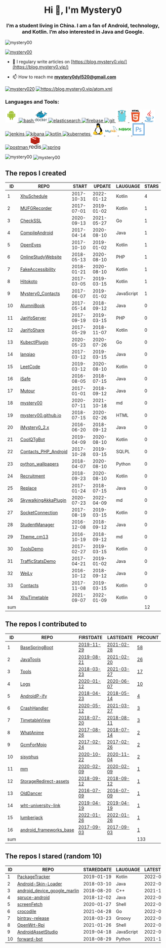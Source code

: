 <h1 align="center">Hi 👋, I'm Mystery0</h1>
<h3 align="center">I’m a student living in China. I am a fan of Android, technology, and Kotlin. I’m also interested in Java and Google.</h3>

<p align="left"> <img src="https://komarev.com/ghpvc/?username=mystery00&label=Profile%20views&color=0e75b6&style=flat" alt="mystery00" /> </p>

<p align="left"> <a href="https://github.com/ryo-ma/github-profile-trophy"><img src="https://github-profile-trophy.vercel.app/?username=mystery00" alt="mystery00" /></a> </p>

- 📝 I regulary write articles on [https://blog.mystery0.vip/](https://blog.mystery0.vip/)

- 📫 How to reach me **mystery0dyl520@gmail.com**

<p align="left">
<a href="https://twitter.com/mystery020" target="blank"><img align="center" src="https://raw.githubusercontent.com/rahuldkjain/github-profile-readme-generator/master/src/images/icons/Social/twitter.svg" alt="mystery020" height="30" width="40" /></a>
<a href="/https://blog.mystery0.vip/atom.xml" target="blank"><img align="center" src="https://raw.githubusercontent.com/rahuldkjain/github-profile-readme-generator/master/src/images/icons/Social/rss.svg" alt="https://blog.mystery0.vip/atom.xml" height="30" width="40" /></a>
</p>

<h3 align="left">Languages and Tools:</h3>
<p align="left"> <a href="https://developer.android.com" target="_blank"> <img src="https://raw.githubusercontent.com/devicons/devicon/master/icons/android/android-original-wordmark.svg" alt="android" width="40" height="40"/> </a> <a href="https://www.gnu.org/software/bash/" target="_blank"> <img src="https://www.vectorlogo.zone/logos/gnu_bash/gnu_bash-icon.svg" alt="bash" width="40" height="40"/> </a> <a href="https://www.docker.com/" target="_blank"> <img src="https://raw.githubusercontent.com/devicons/devicon/master/icons/docker/docker-original-wordmark.svg" alt="docker" width="40" height="40"/> </a> <a href="https://www.elastic.co" target="_blank"> <img src="https://www.vectorlogo.zone/logos/elastic/elastic-icon.svg" alt="elasticsearch" width="40" height="40"/> </a> <a href="https://firebase.google.com/" target="_blank"> <img src="https://www.vectorlogo.zone/logos/firebase/firebase-icon.svg" alt="firebase" width="40" height="40"/> </a> <a href="https://git-scm.com/" target="_blank"> <img src="https://www.vectorlogo.zone/logos/git-scm/git-scm-icon.svg" alt="git" width="40" height="40"/> </a> <a href="https://golang.org" target="_blank"> <img src="https://raw.githubusercontent.com/devicons/devicon/master/icons/go/go-original.svg" alt="go" width="40" height="40"/> </a> <a href="https://www.w3.org/html/" target="_blank"> <img src="https://raw.githubusercontent.com/devicons/devicon/master/icons/html5/html5-original-wordmark.svg" alt="html5" width="40" height="40"/> </a> <a href="https://www.java.com" target="_blank"> <img src="https://raw.githubusercontent.com/devicons/devicon/master/icons/java/java-original.svg" alt="java" width="40" height="40"/> </a> <a href="https://www.jenkins.io" target="_blank"> <img src="https://www.vectorlogo.zone/logos/jenkins/jenkins-icon.svg" alt="jenkins" width="40" height="40"/> </a> <a href="https://www.elastic.co/kibana" target="_blank"> <img src="https://www.vectorlogo.zone/logos/elasticco_kibana/elasticco_kibana-icon.svg" alt="kibana" width="40" height="40"/> </a> <a href="https://kotlinlang.org" target="_blank"> <img src="https://www.vectorlogo.zone/logos/kotlinlang/kotlinlang-icon.svg" alt="kotlin" width="40" height="40"/> </a> <a href="https://kubernetes.io" target="_blank"> <img src="https://www.vectorlogo.zone/logos/kubernetes/kubernetes-icon.svg" alt="kubernetes" width="40" height="40"/> </a> <a href="https://www.linux.org/" target="_blank"> <img src="https://raw.githubusercontent.com/devicons/devicon/master/icons/linux/linux-original.svg" alt="linux" width="40" height="40"/> </a> <a href="https://www.mysql.com/" target="_blank"> <img src="https://raw.githubusercontent.com/devicons/devicon/master/icons/mysql/mysql-original-wordmark.svg" alt="mysql" width="40" height="40"/> </a> <a href="https://www.nginx.com" target="_blank"> <img src="https://raw.githubusercontent.com/devicons/devicon/master/icons/nginx/nginx-original.svg" alt="nginx" width="40" height="40"/> </a> <a href="https://www.photoshop.com/en" target="_blank"> <img src="https://raw.githubusercontent.com/devicons/devicon/master/icons/photoshop/photoshop-line.svg" alt="photoshop" width="40" height="40"/> </a> <a href="https://postman.com" target="_blank"> <img src="https://www.vectorlogo.zone/logos/getpostman/getpostman-icon.svg" alt="postman" width="40" height="40"/> </a> <a href="https://redis.io" target="_blank"> <img src="https://raw.githubusercontent.com/devicons/devicon/master/icons/redis/redis-original-wordmark.svg" alt="redis" width="40" height="40"/> </a> <a href="https://spring.io/" target="_blank"> <img src="https://www.vectorlogo.zone/logos/springio/springio-icon.svg" alt="spring" width="40" height="40"/> </a> </p>

<p><img align="left" src="https://github-readme-stats.vercel.app/api/top-langs?username=mystery00&show_icons=true&locale=en&layout=compact" alt="mystery00" /></p>

<p>&nbsp;<img align="center" src="https://github-readme-stats.vercel.app/api?username=mystery00&show_icons=true&locale=en" alt="mystery00" /></p>


<!--START_SECTION:my_github-->
## The repos I created
| ID  |                                   REPO                                    |   START    |   UPDATE   |  LAUGUAGE  | STARS |
|-----|---------------------------------------------------------------------------|------------|------------|------------|-------|
|   1 | [XhuSchedule](https://github.com/Mystery00/XhuSchedule)                   | 2017-10-31 | 2022-01-12 | Kotlin     |     4 |
|   2 | [MUFGRecorder](https://github.com/Mystery00/MUFGRecorder)                 | 2017-07-01 | 2019-01-02 | Kotlin     |     1 |
|   3 | [CheckSSL](https://github.com/Mystery00/CheckSSL)                         | 2020-09-13 | 2021-05-27 | Go         |     1 |
|   4 | [CompileAndroid](https://github.com/Mystery00/CompileAndroid)             | 2017-04-14 | 2020-08-10 | Java       |     1 |
|   5 | [OpenEyes](https://github.com/Mystery00/OpenEyes)                         | 2017-10-10 | 2019-01-02 | Kotlin     |     1 |
|   6 | [OnlineStudyWebsite](https://github.com/Mystery00/OnlineStudyWebsite)     | 2018-05-13 | 2020-08-10 | PHP        |     1 |
|   7 | [FakeAccessibility](https://github.com/Mystery00/FakeAccessibility)       | 2018-01-21 | 2020-08-10 | Kotlin     |     1 |
|   8 | [Hitokoto](https://github.com/Mystery00/Hitokoto)                         | 2017-03-05 | 2019-03-15 | Kotlin     |     1 |
|   9 | [Mystery0_Contacts](https://github.com/Mystery00/Mystery0_Contacts)       | 2017-06-07 | 2019-01-02 | JavaScript |     1 |
|  10 | [AlumniBook](https://github.com/Mystery00/AlumniBook)                     | 2017-05-14 | 2018-09-12 | Java       |     0 |
|  11 | [JanYoServer](https://github.com/Mystery00/JanYoServer)                   | 2017-09-19 | 2019-03-15 | PHP        |     0 |
|  12 | [JanYoShare](https://github.com/Mystery00/JanYoShare)                     | 2017-05-29 | 2018-11-07 | Kotlin     |     0 |
|  13 | [KubectlPlugin](https://github.com/Mystery00/KubectlPlugin)               | 2020-05-23 | 2020-07-26 | Go         |     0 |
|  14 | [lanqiao](https://github.com/Mystery00/lanqiao)                           | 2017-03-12 | 2019-03-15 | Java       |     0 |
|  15 | [LeetCode](https://github.com/Mystery00/LeetCode)                         | 2019-03-12 | 2020-08-10 | Kotlin     |     0 |
|  16 | [iSafe](https://github.com/Mystery00/iSafe)                               | 2016-08-05 | 2018-07-15 | Java       |     0 |
|  17 | [Mutour](https://github.com/Mystery00/Mutour)                             | 2017-01-01 | 2018-09-12 | Java       |     0 |
|  18 | [mystery00](https://github.com/Mystery00/mystery00)                       | 2020-07-11 | 2021-10-18 | md         |     0 |
|  19 | [mystery00.github.io](https://github.com/Mystery00/mystery00.github.io)   | 2018-07-15 | 2020-02-26 | HTML       |     0 |
|  20 | [iMystery0_2.x](https://github.com/Mystery00/iMystery0_2.x)               | 2016-06-20 | 2018-09-12 | Java       |     0 |
|  21 | [CoolQTgBot](https://github.com/Mystery00/CoolQTgBot)                     | 2019-04-09 | 2020-08-10 | Kotlin     |     0 |
|  22 | [Contacts_PHP_Android](https://github.com/Mystery00/Contacts_PHP_Android) | 2017-10-28 | 2019-03-15 | SQLPL      |     0 |
|  23 | [python_wallpapers](https://github.com/Mystery00/python_wallpapers)       | 2018-04-07 | 2020-08-10 | Python     |     0 |
|  24 | [Recruitment](https://github.com/Mystery00/Recruitment)                   | 2018-09-23 | 2020-08-10 | Kotlin     |     0 |
|  25 | [Replace](https://github.com/Mystery00/Replace)                           | 2017-01-24 | 2018-07-15 | Java       |     0 |
|  26 | [SkywalkingAkkaPlugin](https://github.com/Mystery00/SkywalkingAkkaPlugin) | 2020-07-23 | 2022-04-09 | md         |     0 |
|  27 | [SocketConnection](https://github.com/Mystery00/SocketConnection)         | 2017-08-19 | 2019-03-15 | Kotlin     |     0 |
|  28 | [StudentManager](https://github.com/Mystery00/StudentManager)             | 2016-12-08 | 2018-09-12 | Java       |     0 |
|  29 | [Theme_cm13](https://github.com/Mystery00/Theme_cm13)                     | 2016-10-19 | 2018-09-12 | md         |     0 |
|  30 | [ToolsDemo](https://github.com/Mystery00/ToolsDemo)                       | 2017-02-27 | 2019-03-15 | Kotlin     |     0 |
|  31 | [TrafficStatsDemo](https://github.com/Mystery00/TrafficStatsDemo)         | 2017-04-21 | 2019-01-02 | Java       |     0 |
|  32 | [WeiLy](https://github.com/Mystery00/WeiLy)                               | 2016-10-12 | 2018-09-12 | Java       |     0 |
|  33 | [Contacts](https://github.com/Mystery00/Contacts)                         | 2017-11-08 | 2019-03-15 | Kotlin     |     0 |
|  34 | [XhuTimetable](https://github.com/Mystery00/XhuTimetable)                 | 2021-09-07 | 2022-01-09 | Kotlin     |     0 |
| sum |                                                                           |            |            |            |    12 |

## The repos I contributed to
| ID  |                                          REPO                                           |                                      FIRSTDATE                                      |                                      LASTEDATE                                      |                                               PRCOUNT                                                |
|-----|-----------------------------------------------------------------------------------------|-------------------------------------------------------------------------------------|-------------------------------------------------------------------------------------|------------------------------------------------------------------------------------------------------|
|   1 | [BaseSpringBoot](https://github.com/Mystery0Tools/BaseSpringBoot)                       | [2019-11-29](https://github.com/Mystery0Tools/BaseSpringBoot/pull/2)                | [2021-02-28](https://github.com/Mystery0Tools/BaseSpringBoot/pull/58)               | [58](https://github.com/Mystery0Tools/BaseSpringBoot/pulls?q=is%3Apr+author%3AMystery00)             |
|   2 | [JavaTools](https://github.com/Mystery0Tools/JavaTools)                                 | [2019-08-21](https://github.com/Mystery0Tools/JavaTools/pull/1)                     | [2021-02-20](https://github.com/Mystery0Tools/JavaTools/pull/26)                    | [26](https://github.com/Mystery0Tools/JavaTools/pulls?q=is%3Apr+author%3AMystery00)                  |
|   3 | [Tools](https://github.com/Mystery0Tools/Tools)                                         | [2018-03-23](https://github.com/Mystery0Tools/Tools/pull/1)                         | [2021-03-27](https://github.com/Mystery0Tools/Tools/pull/17)                        | [17](https://github.com/Mystery0Tools/Tools/pulls?q=is%3Apr+author%3AMystery00)                      |
|   4 | [Logs](https://github.com/Mystery0Tools/Logs)                                           | [2020-01-12](https://github.com/Mystery0Tools/Logs/pull/6)                          | [2020-06-07](https://github.com/Mystery0Tools/Logs/pull/10)                         | [10](https://github.com/Mystery0Tools/Logs/pulls?q=is%3Apr+author%3AMystery00)                       |
|   5 | [AndroidP-ify](https://github.com/paphonb/AndroidP-ify)                                 | [2018-04-23](https://github.com/paphonb/AndroidP-ify/pull/39)                       | [2018-05-14](https://github.com/paphonb/AndroidP-ify/pull/82)                       | [4](https://github.com/paphonb/AndroidP-ify/pulls?q=is%3Apr+author%3AMystery00)                      |
|   6 | [CrashHandler](https://github.com/Mystery0Tools/CrashHandler)                           | [2020-05-12](https://github.com/Mystery0Tools/CrashHandler/pull/1)                  | [2021-03-27](https://github.com/Mystery0Tools/CrashHandler/pull/3)                  | [3](https://github.com/Mystery0Tools/CrashHandler/pulls?q=is%3Apr+author%3AMystery00)                |
|   7 | [TimetableView](https://github.com/zfman/TimetableView)                                 | [2018-07-20](https://github.com/zfman/TimetableView/pull/7)                         | [2018-08-11](https://github.com/zfman/TimetableView/pull/15)                        | [3](https://github.com/zfman/TimetableView/pulls?q=is%3Apr+author%3AMystery00)                       |
|   8 | [WhatAnime](https://github.com/JanYoStudio/WhatAnime)                                   | [2017-08-26](https://github.com/JanYoStudio/WhatAnime/pull/1)                       | [2018-07-14](https://github.com/JanYoStudio/WhatAnime/pull/2)                       | [2](https://github.com/JanYoStudio/WhatAnime/pulls?q=is%3Apr+author%3AMystery00)                     |
|   9 | [GcmForMojo](https://github.com/heipidage/GcmForMojo)                                   | [2017-02-24](https://github.com/heipidage/GcmForMojo/pull/6)                        | [2017-02-26](https://github.com/heipidage/GcmForMojo/pull/13)                       | [2](https://github.com/heipidage/GcmForMojo/pulls?q=is%3Apr+author%3AMystery00)                      |
|  10 | [sisyphus](https://github.com/houbb/sisyphus)                                           | [2020-10-22](https://github.com/houbb/sisyphus/pull/4)                              | [2020-11-04](https://github.com/houbb/sisyphus/pull/7)                              | [2](https://github.com/houbb/sisyphus/pulls?q=is%3Apr+author%3AMystery00)                            |
|  11 | [mm](https://github.com/Magisk-Modules-Repo/mm)                                         | [2020-02-09](https://github.com/Magisk-Modules-Repo/mm/pull/13)                     | [2020-02-09](https://github.com/Magisk-Modules-Repo/mm/pull/13)                     | [1](https://github.com/Magisk-Modules-Repo/mm/pulls?q=is%3Apr+author%3AMystery00)                    |
|  12 | [StorageRedirect-assets](https://github.com/RikkaApps/StorageRedirect-assets)           | [2018-09-12](https://github.com/RikkaApps/StorageRedirect-assets/pull/1156)         | [2018-09-12](https://github.com/RikkaApps/StorageRedirect-assets/pull/1156)         | [1](https://github.com/RikkaApps/StorageRedirect-assets/pulls?q=is%3Apr+author%3AMystery00)          |
|  13 | [OldDancer](https://github.com/Benjaminzq/OldDancer)                                    | [2016-07-09](https://github.com/Benjaminzq/OldDancer/pull/1)                        | [2016-07-09](https://github.com/Benjaminzq/OldDancer/pull/1)                        | [1](https://github.com/Benjaminzq/OldDancer/pulls?q=is%3Apr+author%3AMystery00)                      |
|  14 | [wht-university-link](https://github.com/jsthon/wht-university-link)                    | [2019-04-19](https://github.com/jsthon/wht-university-link/pull/57)                 | [2019-04-19](https://github.com/jsthon/wht-university-link/pull/57)                 | [1](https://github.com/jsthon/wht-university-link/pulls?q=is%3Apr+author%3AMystery00)                |
|  15 | [lumberjack](https://github.com/natefinch/lumberjack)                                   | [2022-01-26](https://github.com/natefinch/lumberjack/pull/151)                      | [2022-01-26](https://github.com/natefinch/lumberjack/pull/151)                      | [1](https://github.com/natefinch/lumberjack/pulls?q=is%3Apr+author%3AMystery00)                      |
|  16 | [android_frameworks_base](https://github.com/ResurrectionRemix/android_frameworks_base) | [2017-09-03](https://github.com/ResurrectionRemix/android_frameworks_base/pull/207) | [2017-09-03](https://github.com/ResurrectionRemix/android_frameworks_base/pull/207) | [1](https://github.com/ResurrectionRemix/android_frameworks_base/pulls?q=is%3Apr+author%3AMystery00) |
| sum |                                                                                         |                                                                                     |                                                                                     |                                                                                                  133 |

## The repos I stared (random 10)
| ID |                                           REPO                                            | STAREDDATE |  LAUGUAGE  | LATESTUPDATE |
|----|-------------------------------------------------------------------------------------------|------------|------------|--------------|
|  1 | [PackageTracker](https://github.com/fython/PackageTracker)                                | 2019-01-19 | Kotlin     | 2022-03-24   |
|  2 | [Android-Skin-Loader](https://github.com/fengjundev/Android-Skin-Loader)                  | 2018-03-10 | Java       | 2022-04-08   |
|  3 | [android_device_google_marlin](https://github.com/LineageOS/android_device_google_marlin) | 2018-08-20 | C++        | 2021-12-19   |
|  4 | [spruce-android](https://github.com/willowtreeapps/spruce-android)                        | 2018-12-02 | Java       | 2022-04-03   |
|  5 | [screenFetch](https://github.com/KittyKatt/screenFetch)                                   | 2020-01-27 | Shell      | 2022-04-09   |
|  6 | [crocodile](https://github.com/labulakalia/crocodile)                                     | 2021-04-28 | Go         | 2022-04-07   |
|  7 | [bintray-release](https://github.com/novoda/bintray-release)                              | 2018-03-23 | Groovy     | 2022-04-09   |
|  8 | [OpenWrt-Rpi](https://github.com/SuLingGG/OpenWrt-Rpi)                                    | 2021-01-26 | Shell      | 2022-04-09   |
|  9 | [AndroidAssetStudio](https://github.com/romannurik/AndroidAssetStudio)                    | 2019-04-18 | JavaScript | 2022-04-09   |
| 10 | [forward-bot](https://github.com/OYMiss/forward-bot)                                      | 2018-08-29 | Python     | 2021-12-10   |

<!--END_SECTION:my_github-->
